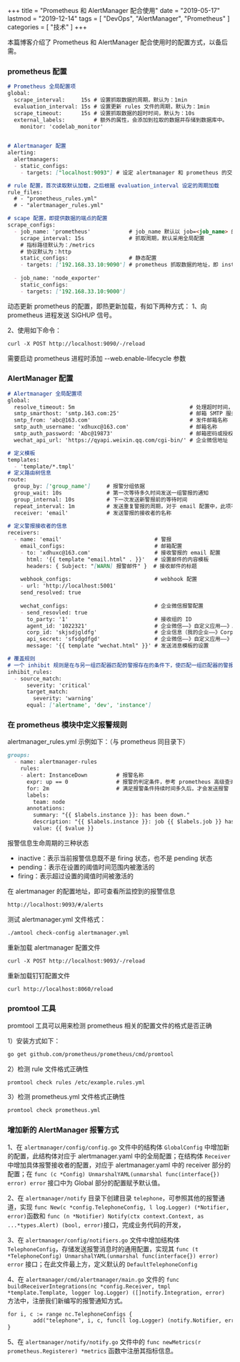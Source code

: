 +++
title = "Prometheus 和 AlertManager 配合使用"
date = "2019-05-17"
lastmod = "2019-12-14"
tags = [
    "DevOps",
    "AlertManager",
    "Prometheus"
]
categories = [
    "技术"
]
+++

本篇博客介绍了 Prometheus 和 AlertManager 配合使用时的配置方式，以备后需。

<!--more-->

### prometheus 配置
```markdown
# Prometheus 全局配置项
global:
  scrape_interval:     15s # 设置抓取数据的周期，默认为：1min
  evaluation_interval: 15s # 设置更新 rules 文件的周期，默认为：1min
  scrape_timeout:      15s # 设置抓取数据的超时时间，默认为：10s
  external_labels:         # 额外的属性，会添加到拉取的数据并存储到数据库中。
    monitor: 'codelab_monitor' 
  

# Alertmanager 配置
alerting:
  alertmanagers:
  - static_configs:
    - targets: ["localhost:9093"] # 设定 alertmanager 和 prometheus 的交互接口，也就是 alertmanager 监听的 IP 地址和端口。

# rule 配置，首次读取默认加载，之后根据 evaluation_interval 设定的周期加载
rule_files:
  # - "prometheus_rules.yml"
  # - "alertmanager_rules.yml"

# scape 配置，即提供数据的端点的配置
scrape_configs:
  - job_name: 'prometheus'            # job_name 默认以 job=<job_name> 的形式写入时间序列的标签之中，可以用于查询使用
    scrape_interval: 15s              # 抓取周期，默认采用全局配置
    # 指标路径默认为：/metrics 
    # 协议默认为：http 
    static_configs:                   # 静态配置
    - targets: ['192.168.33.10:9090'] # prometheus 抓取数据的地址，即 instance 实例项
    
  - job_name: 'node_exporter'
    static_configs:
    - targets: ['192.168.33.10:9000']    
```
动态更新 prometheus 的配置，即热更新加载，有如下两种方式：
1、向 prometheus 进程发送 SIGHUP 信号。

2、使用如下命令：
```markdown
curl -X POST http://localhost:9090/-/reload
```
需要启动 prometheus 进程时添加 --web.enable-lifecycle 参数

### AlertManager 配置
```markdown
# Alertmanager 全局配置项
global:
  resolve_timeout: 5m                                    # 处理超时时间，默认为：5min
  smtp_smarthost: 'smtp.163.com:25'                      # 邮箱 SMTP 服务器
  smtp_from: 'abc@163.com'                               # 发件邮箱名称
  smtp_auth_username: 'xdhuxc@163.com'                   # 邮箱名称
  smtp_auth_password: 'Abc@19873'                        # 邮箱密码或授权码
  wechat_api_url: 'https://qyapi.weixin.qq.com/cgi-bin/' # 企业微信地址

# 定义模板
templates:
  - 'template/*.tmpl'
# 定义路由树信息
route:
  group_by: ['group_name']     # 报警分组依据
  group_wait: 10s              # 第一次等待多久时间发送一组警报的通知
  group_internal: 10s          # 下一次发送新警报前的等待时间
  repeat_interval: 1m          # 发送重复警报的周期，对于 email 配置中，此项不可以设置过低，否则将会由于邮件发送太过频繁，被 SMTP 服务器拒绝
  receiver: 'email'            # 发送警报的接收者的名称
  
# 定义警报接收者的信息
receivers:
  - name: 'email'                             # 警报
    email_configs:                            # 邮箱配置
    - to: 'xdhuxc@163.com'                    # 接收警报的 email 配置
      html: '{{ template "email.html" . }}'   # 设置邮件的内容模板
      headers: { Subject: "[WARN] 报警邮件" }  # 接收邮件的标题
      
    webhook_configs:                          # webhook 配置
    - url: 'http://localhost:5001'
    send_resolved: true
    
    wechat_configs:                           # 企业微信报警配置
    - send_resovled: true
      to_party: '1'                           # 接收组的 ID
      agent_id: '1022321'                     # 企业微信——》自定义应用——》AgentID
      corp_id: 'skjsdjgldfg'                  # 企业信息（我的企业——》CorpID【在底部】）
      api_secret: 'sfsdgdfgd'                 # 企业微信——》自定义应用——》Secret
      message: '{{ template "wechat.html" }}' # 发送消息模板的设置

# 覆盖规则
# 一个 inhibit 规则是在与另一组匹配器匹配的警报存在的条件下，使匹配一组匹配器的警报失效的规则，两个警报必须具有一组相同的标签
inhibit_rules:
  - source_match:
      severity: 'critical'
      target_match:
        severity: 'warning'
      equal: ['alertname', 'dev', 'instance']
```

### 在 prometheus 模块中定义报警规则

alertmanager_rules.yml 示例如下：（与 prometheus 同目录下）
```markdown
groups:
  - name: alertmanager-rules
    rules:
    - alert: InstanceDown         # 报警名称
      expr: up == 0               # 报警的判定条件，参考 prometheus 高级查询来设定
      for: 2m                     # 满足报警条件持续时间多久后，才会发送报警
      labels:
        team: node
      annotations:
        summary: "{{ $labels.instance }}: has been down."
        description: "{{ $labels.instance }}: job {{ $labels.job }} has been down."
        value: {{ $value }}
```

报警信息生命周期的三种状态

* inactive：表示当前报警信息既不是 firing 状态，也不是 pending 状态
* pending：表示在设置的阈值时间范围内被激活的
* firing：表示超过设置的阈值时间被激活的

在 alertmanager 的配置地址，即可查看所监控到的报警信息
```markdown
http://localhost:9093/#/alerts
```

测试 alertmanager.yml 文件格式：
````markdown
./amtool check-config alertmanager.yml
````
重新加载 alertmanager 配置文件
```markdown
curl -X POST http://localhost:9093/-/reload
```
重新加载钉钉配置文件
```markdown
curl http://localhost:8060/reload
```

### promtool 工具

promtool 工具可以用来检测 prometheus 相关的配置文件的格式是否正确

1）安装方式如下：
```markdown
go get github.com/prometheus/prometheus/cmd/promtool
```

2）检测 rule 文件格式正确性
```markdown
promtool check rules /etc/example.rules.yml
```

3）检测 prometheus.yml 文件格式正确性
```markdown
promtool check prometheus.yml
```

### 增加新的 AlertManager 报警方式

1、在 `alertmanager/config/config.go` 文件中的结构体 `GlobalConfig` 中增加新的配置，此结构体对应于 alertmanager.yaml 中的全局配置；在结构体 `Receiver` 中增加具体报警接收者的配置，对应于 alertmanager.yaml 中的 receiver 部分的配置；在 `func (c *Config) UnmarshalYAML(unmarshal func(interface{}) error) error` 接口中为 Global 部分的配置赋予默认值。 

2、在 `alertmanager/notify` 目录下创建目录 `telephone`，可参照其他的报警通道，实现 `func New(c *config.TelephoneConfig, l log.Logger) (*Notifier, error)`函数和 `func (n *Notifier) Notify(ctx context.Context, as ...*types.Alert) (bool, error)`接口，完成业务代码的开发，

3、在 `alertmanager/config/notifiers.go` 文件中增加结构体 `TelephoneConfig`，存储发送报警消息时的通用配置，实现其 `func (t *TelephoneConfig) UnmarshalYAML(unmarshal func(interface{}) error) error` 接口；在此文件最上方，定义默认的 `DefaultTelephoneConfig`

4、在 `alertmanager/cmd/alertmanager/main.go` 文件的 `func buildReceiverIntegrations(nc *config.Receiver, tmpl *template.Template, logger log.Logger) ([]notify.Integration, error)` 方法中，注册我们新编写的报警通知方式。
```markdown
for i, c := range nc.TelephoneConfigs {
		add("telephone", i, c, func(l log.Logger) (notify.Notifier, error) { return telephone.New(c, l) })
}
```

5、在 `alertmanager/notify/notify.go` 文件中的 `func newMetrics(r prometheus.Registerer) *metrics` 函数中注册其指标信息。

